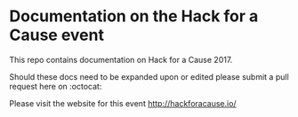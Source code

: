 # Documentation on the Hack for a Cause event

This repo contains documentation on Hack for a Cause 2017.

Should these docs need to be expanded upon or edited please submit a pull request here on :octocat:

Please visit the website for this event http://hackforacause.io/

